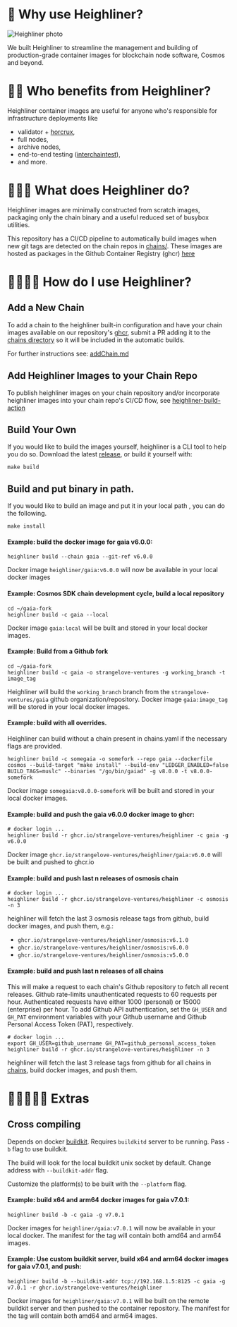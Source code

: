 
🌌 Why use Heighliner?
=============================

![Heighliner photo](https://static.wikia.nocookie.net/dune/images/7/72/51mMK0akBOL._AC_SY400_-1.jpg/revision/latest)

We built Heighliner to streamline the management and building of production-grade container images for blockchain node software, Cosmos and beyond.

🌌🌌 Who benefits from Heighliner?
=============================

Heighliner container images are useful for anyone who's responsible for infrastructure deployments like

- validator + [horcrux](https://github.com/strangelove-ventures/horcrux),
- full nodes,
- archive nodes,
- end-to-end testing ([interchaintest](https://github.com/strangelove-ventures/interchaintest)),
- and more.

🌌🌌🌌 What does Heighliner do?
=============================

Heighliner images are minimally constructed from scratch images, packaging only the chain binary and a useful reduced set of busybox utilities.

This repository has a CI/CD pipeline to automatically build images when new git tags are detected on the chain repos in [chains/](chains). These images are hosted as packages in the Github Container Registry (ghcr) [here](https://github.com/orgs/strangelove-ventures/packages?repo_name=heighliner)



🌌🌌🌌🌌 How do I use Heighliner?
=============================

## Add a New Chain

To add a chain to the heighliner built-in configuration and have your chain images available on our repository's [ghcr](https://github.com/orgs/strangelove-ventures/packages?repo_name=heighliner), submit a PR adding it to the [chains directory](chains) so it will be included in the automatic builds.

For further instructions see: [addChain.md](./addChain.md)

## Add Heighliner Images to your Chain Repo

To publish heighliner images on your chain repository and/or incorporate heighliner images into your chain repo's CI/CD flow, see [heighliner-build-action](https://github.com/strangelove-ventures/heighliner-build-action)

## Build Your Own

If you would like to build the images yourself, heighliner is a CLI tool to help you do so.
Download the latest [release](https://github.com/strangelove-ventures/heighliner/releases), or build it yourself with:

```shell
make build
```

## Build and put binary in path. 

If you would like to build an image and put it in your local path , you can do the following.

```shell
make install
```



#### Example: build the docker image for gaia v6.0.0:

```shell
heighliner build --chain gaia --git-ref v6.0.0
```

Docker image `heighliner/gaia:v6.0.0` will now be available in your local docker images

#### Example: Cosmos SDK chain development cycle, build a local repository

```shell
cd ~/gaia-fork
heighliner build -c gaia --local
```

Docker image `gaia:local` will be built and stored in your local docker images.

#### Example: Build from a Github fork

```shell
cd ~/gaia-fork
heighliner build -c gaia -o strangelove-ventures -g working_branch -t image_tag
```

Heighliner will build the `working_branch` branch from the `strangelove-ventures/gaia` github organization/repository. Docker image `gaia:image_tag` will be stored in your local docker images.

#### Example: build with all overrides.

Heighliner can build without a chain present in chains.yaml if the necessary flags are provided.

```shell
heighliner build -c somegaia -o somefork --repo gaia --dockerfile cosmos --build-target "make install" --build-env "LEDGER_ENABLED=false BUILD_TAGS=muslc" --binaries "/go/bin/gaiad" -g v8.0.0 -t v8.0.0-somefork
```

Docker image `somegaia:v8.0.0-somefork` will be built and stored in your local docker images.

#### Example: build and push the gaia v6.0.0 docker image to ghcr:

```shell
# docker login ...
heighliner build -r ghcr.io/strangelove-ventures/heighliner -c gaia -g v6.0.0
```

Docker image `ghcr.io/strangelove-ventures/heighliner/gaia:v6.0.0` will be built and pushed to ghcr.io

#### Example: build and push last n releases of osmosis chain

```shell
# docker login ...
heighliner build -r ghcr.io/strangelove-ventures/heighliner -c osmosis -n 3
```

heighliner will fetch the last 3 osmosis release tags from github, build docker images, and push them, e.g.:
- `ghcr.io/strangelove-ventures/heighliner/osmosis:v6.1.0`
- `ghcr.io/strangelove-ventures/heighliner/osmosis:v6.0.0`
- `ghcr.io/strangelove-ventures/heighliner/osmosis:v5.0.0`

#### Example: build and push last n releases of all chains

This will make a request to each chain's Github repository to fetch all recent releases. Github rate-limits unauthenticated requests to 60 requests per hour. Authenticated requests have either 1000 (personal) or 15000 (enterprise) per hour. To add Github API authentication, set the `GH_USER` and `GH_PAT` environment variables with your Github username and Github Personal Access Token (PAT), respectively.

```shell
# docker login ...
export GH_USER=github_username GH_PAT=github_personal_access_token
heighliner build -r ghcr.io/strangelove-ventures/heighliner -n 3
```

heighliner will fetch the last 3 release tags from github for all chains in [chains](chains), build docker images, and push them.



🌌🌌🌌🌌🌌 Extras
=============================

## Cross compiling
Depends on docker [buildkit](https://github.com/moby/buildkit). Requires `buildkitd` server to be running.
Pass `-b` flag to use buildkit.

The build will look for the local buildkit unix socket by default. Change address with `--buildkit-addr` flag.

Customize the platform(s) to be built with the `--platform` flag.

#### Example: build x64 and arm64 docker images for gaia v7.0.1:

```shell
heighliner build -b -c gaia -g v7.0.1
```

Docker images for `heighliner/gaia:v7.0.1` will now be available in your local docker. The manifest for the tag will contain both amd64 and arm64 images.

#### Example: Use custom buildkit server, build x64 and arm64 docker images for gaia v7.0.1, and push:

```shell
heighliner build -b --buildkit-addr tcp://192.168.1.5:8125 -c gaia -g v7.0.1 -r ghcr.io/strangelove-ventures/heighliner
```

Docker images for `heighliner/gaia:v7.0.1` will be built on the remote buildkit server and then pushed to the container repository. The manifest for the tag will contain both amd64 and arm64 images.

